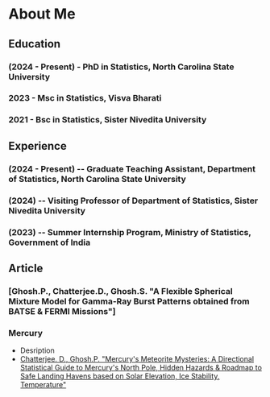 # About Me

## Education
### (2024 - Present) - PhD in Statistics, North Carolina State University
### 2023 - Msc in Statistics, Visva Bharati
### 2021 - Bsc in Statistics, Sister Nivedita University

## Experience
### (2024 - Present)  --  Graduate Teaching Assistant, Department of Statistics, North Carolina State University
### (2024)  --  Visiting Professor of Department of Statistics, Sister Nivedita University
### (2023)  --  Summer Internship Program, Ministry of Statistics, Government of India

## Article

### [Ghosh.P., Chatterjee.D., Ghosh.S. "A Flexible Spherical Mixture Model for Gamma-Ray Burst Patterns obtained from BATSE & FERMI Missions"]

### Mercury
- Desription
- [Chatterjee. D., Ghosh.P. "Mercury's Meteorite Mysteries: A Directional Statistical Guide to Mercury's North Pole,  Hidden Hazards & Roadmap to Safe Landing Havens based on Solar Elevation, Ice Stability, Temperature"](https://doi.org/10.1088/1538-3873/ad851b)

